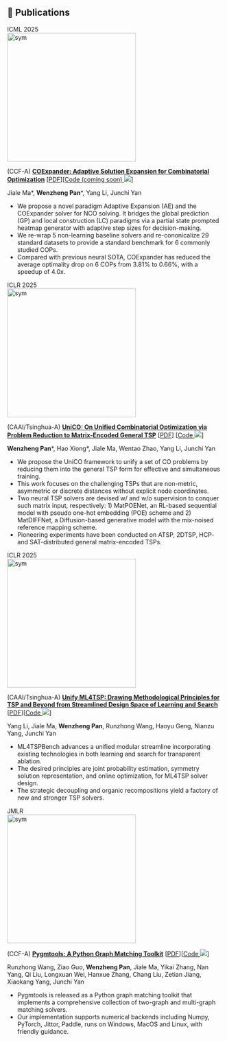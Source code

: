 ## 📝 Publications 

<div class='paper-box'><div class='paper-box-image'><div><div class="badge">ICML 2025</div><img src='https://wzever.github.io/_pages/images/coexpander.png' alt="sym" height="300"></div></div>
<div class='paper-box-text' markdown="1">

(CCF-A) [**COExpander: Adaptive Solution Expansion for Combinatorial Optimization**](https://www.researchgate.net/publication/391363643_COExpander_Adaptive_Solution_Expansion_for_Combinatorial_Optimization) [[PDF](https://www.researchgate.net/profile/Jiale-Ma-9/publication/391363643_COExpander_Adaptive_Solution_Expansion_for_Combinatorial_Optimization/links/6813b80e60241d5140214026/COExpander-Adaptive-Solution-Expansion-for-Combinatorial-Optimization.pdf)][[Code (coming soon) ![](https://img.shields.io/github/stars/Thinklab-SJTU/COExpander?style=social)](https://github.com/Thinklab-SJTU/COExpander)]

Jiale Ma\*, **Wenzheng Pan***, Yang Li, Junchi Yan


- We propose a novel paradigm Adaptive Expansion (AE) and the COExpander solver for NCO solving. It bridges the global prediction (GP) and local construction (LC) paradigms via a partial state prompted heatmap generator with adaptive step sizes for decision-making.
- We re-wrap 5 non-learning baseline solvers and re-cononicalize 29 standard datasets to provide a standard benchmark for 6 commonly studied COPs.
- Compared with previous neural SOTA, COExpander has reduced the average optimality drop on 6 COPs from 3.81% to 0.66%, with a speedup of 4.0x.
</div>
</div>


<div class='paper-box'><div class='paper-box-image'><div><div class="badge">ICLR 2025</div><img src='https://wzever.github.io/_pages/images/unico.png' alt="sym" height="300"></div></div>
<div class='paper-box-text' markdown="1">

(CAAI/Tsinghua-A) [**UniCO: On Unified Combinatorial Optimization via Problem Reduction to Matrix-Encoded General TSP**](https://openreview.net/forum?id=yEwakMNIex) [[PDF](https://openreview.net/pdf?id=yEwakMNIex)] [[Code ![](https://img.shields.io/github/stars/Thinklab-SJTU/UniCO?style=social)](https://github.com/Thinklab-SJTU/UniCO)]

**Wenzheng Pan**\*, Hao Xiong\*, Jiale Ma, Wentao Zhao, Yang Li, Junchi Yan

- We propose the UniCO framework to unify a set of CO problems by reducing them into the general TSP form for effective and simultaneous training.
- This work focuses on the challenging TSPs that are non-metric, asymmetric or discrete distances without explicit node coordinates.
- Two neural TSP solvers are devised w/ and w/o supervision to conquer such matrix input, respectively: 1) MatPOENet, an RL-based sequential model with pseudo one-hot embedding (POE) scheme and 2) MatDIFFNet, a Diffusion-based generative model with the mix-noised reference mapping scheme.
- Pioneering experiments have been conducted on ATSP, 2DTSP, HCP- and SAT-distributed general matrix-encoded TSPs.
</div>
</div>

<div class='paper-box'><div class='paper-box-image'><div><div class="badge">ICLR 2025</div><img src='https://wzever.github.io/_pages/images/UnifyML4TSP.png' alt="sym" height="300"></div></div>
<div class='paper-box-text' markdown="1">

(CAAI/Tsinghua-A) [**Unify ML4TSP: Drawing Methodological Principles for TSP and Beyond from Streamlined Design Space of Learning and Search**](https://openreview.net/forum?id=grU1VKEOLi) [[PDF](https://openreview.net/pdf?id=grU1VKEOLi)][[Code ![](https://img.shields.io/github/stars/Thinklab-SJTU/ML4TSPBench?style=social)](https://github.com/Thinklab-SJTU/ML4TSPBench)]

Yang Li, Jiale Ma, **Wenzheng Pan**, Runzhong Wang, Haoyu Geng, Nianzu Yang, Junchi Yan

- ML4TSPBench advances a unified modular streamline incorporating existing technologies in both learning and search for transparent ablation.
- The desired principles are joint probability estimation, symmetry solution representation, and online optimization, for ML4TSP solver design.
- The strategic decoupling and organic recompositions yield a factory of new and stronger TSP solvers.
</div>
</div>

<div class='paper-box'><div class='paper-box-image'><div><div class="badge">JMLR </div><img src='https://wzever.github.io/_pages/images/pygmtools.png' alt="sym" height="300"></div></div>
<div class='paper-box-text' markdown="1">

(CCF-A) [**Pygmtools: A Python Graph Matching Toolkit**](https://jmlr.org/papers/v25/23-0572.html) [[PDF](https://jmlr.org/papers/volume25/23-0572/23-0572.pdf)][[Code ![](https://img.shields.io/github/stars/Thinklab-SJTU/pygmtools?style=social)](https://github.com/Thinklab-SJTU/pygmtools)]

Runzhong Wang, Ziao Guo, **Wenzheng Pan**, Jiale Ma, Yikai Zhang, Nan Yang, Qi Liu, Longxuan Wei, Hanxue Zhang, Chang Liu, Zetian Jiang, Xiaokang Yang, Junchi Yan


- Pygmtools is released as a Python graph matching toolkit that implements a comprehensive collection of two-graph and multi-graph matching solvers.
- Our implementation supports numerical backends including Numpy, PyTorch, Jittor, Paddle, runs on Windows, MacOS and Linux, with friendly guidance.
</div>
</div>
